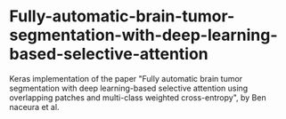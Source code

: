 # Fully-automatic-brain-tumor-segmentation-with-deep-learning-based-selective-attention
Keras implementation of the paper "Fully automatic brain tumor segmentation with deep learning-based selective attention using overlapping patches and multi-class weighted cross-entropy", by  Ben naceura et al.
